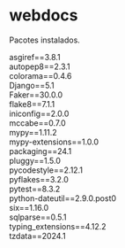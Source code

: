 # webdocs

Pacotes instalados.
                       
asgiref==3.8.1 <br/> 
autopep8==2.3.1 <br/> 
colorama==0.4.6 <br/> 
Django==5.1 <br/> 
Faker==30.0.0 <br/> 
flake8==7.1.1 <br/> 
iniconfig==2.0.0 <br/> 
mccabe==0.7.0 <br/> 
mypy==1.11.2 <br/> 
mypy-extensions==1.0.0 <br/> 
packaging==24.1 <br/> 
pluggy==1.5.0 <br/> 
pycodestyle==2.12.1 <br/> 
pyflakes==3.2.0 <br/> 
pytest==8.3.2 <br/> 
python-dateutil==2.9.0.post0 <br/> 
six==1.16.0 <br/> 
sqlparse==0.5.1 <br/> 
typing_extensions==4.12.2 <br/> 
tzdata==2024.1 <br/> 
